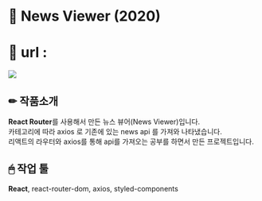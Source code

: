 # 📌 News Viewer (2020)

# 📎 url : 

![](https://images.velog.io/images/hyerimiya/post/b7812088-8f65-4f1e-875c-e0ed7bcd23af/1.png)


## ✏ 작품소개
**React Router**를 사용해서 만든 뉴스 뷰어(News Viewer)입니다.  
카테고리에 따라 axios 로 기존에 있는 news api 를 가져와 나타냈습니다.  
리액트의 라우터와 axios를 통해 api를 가져오는 공부를 하면서 만든 프로젝트입니다.

## 🖱 작업 툴
**React**, react-router-dom, axios, styled-components


